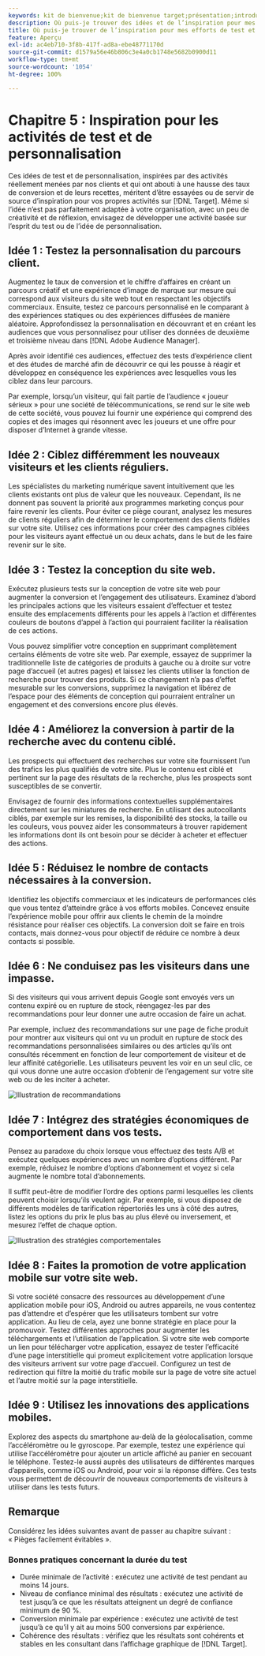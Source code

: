 ```yaml
---
keywords: kit de bienvenue;kit de bienvenue target;présentation;introduction;prise en main
description: Où puis-je trouver des idées et de l’inspiration pour mes activités de test et de personnalisation en utilisant Adobe Target ?
title: Où puis-je trouver de l’inspiration pour mes efforts de test et de personnalisation ?
feature: Aperçu
exl-id: ac4eb710-3f8b-417f-ad8a-ebe48771170d
source-git-commit: d1579a56e46b806c3e4a0cb1748e5682b0900d11
workflow-type: tm+mt
source-wordcount: '1054'
ht-degree: 100%

---
```


# Chapitre 5 : Inspiration pour les activités de test et de personnalisation

Ces idées de test et de personnalisation, inspirées par des activités réellement menées par nos clients et qui ont abouti à une hausse des taux de conversion et de leurs recettes, méritent d’être essayées ou de servir de source d’inspiration pour vos propres activités sur [!DNL Target]. Même si l’idée n’est pas parfaitement adaptée à votre organisation, avec un peu de créativité et de réflexion, envisagez de développer une activité basée sur l’esprit du test ou de l’idée de personnalisation.

## Idée 1 : Testez la personnalisation du parcours client.

Augmentez le taux de conversion et le chiffre d’affaires en créant un parcours créatif et une expérience d’image de marque sur mesure qui correspond aux visiteurs du site web tout en respectant les objectifs commerciaux. Ensuite, testez ce parcours personnalisé en le comparant à des expériences statiques ou des expériences diffusées de manière aléatoire. Approfondissez la personnalisation en découvrant et en créant les audiences que vous personnalisez pour utiliser des données de deuxième et troisième niveau dans [!DNL Adobe Audience Manager].

Après avoir identifié ces audiences, effectuez des tests d’expérience client et des études de marché afin de découvrir ce qui les pousse à réagir et développez en conséquence les expériences avec lesquelles vous les ciblez dans leur parcours.

Par exemple, lorsqu’un visiteur, qui fait partie de l’audience « joueur sérieux » pour une société de télécommunications, se rend sur le site web de cette société, vous pouvez lui fournir une expérience qui comprend des copies et des images qui résonnent avec les joueurs et une offre pour disposer d’Internet à grande vitesse.

## Idée 2 : Ciblez différemment les nouveaux visiteurs et les clients réguliers.

Les spécialistes du marketing numérique savent intuitivement que les clients existants ont plus de valeur que les nouveaux. Cependant, ils ne donnent pas souvent la priorité aux programmes marketing conçus pour faire revenir les clients. Pour éviter ce piège courant, analysez les mesures de clients réguliers afin de déterminer le comportement des clients fidèles sur votre site. Utilisez ces informations pour créer des campagnes ciblées pour les visiteurs ayant effectué un ou deux achats, dans le but de les faire revenir sur le site.

## Idée 3 : Testez la conception du site web.

Exécutez plusieurs tests sur la conception de votre site web pour augmenter la conversion et l’engagement des utilisateurs. Examinez d’abord les principales actions que les visiteurs essaient d’effectuer et testez ensuite des emplacements différents pour les appels à l’action et différentes couleurs de boutons d’appel à l’action qui pourraient faciliter la réalisation de ces actions.

Vous pouvez simplifier votre conception en supprimant complètement certains éléments de votre site web. Par exemple, essayez de supprimer la traditionnelle liste de catégories de produits à gauche ou à droite sur votre page d’accueil (et autres pages) et laissez les clients utiliser la fonction de recherche pour trouver des produits. Si ce changement n’a pas d’effet mesurable sur les conversions, supprimez la navigation et libérez de l’espace pour des éléments de conception qui pourraient entraîner un engagement et des conversions encore plus élevés.

## Idée 4 : Améliorez la conversion à partir de la recherche avec du contenu ciblé.

Les prospects qui effectuent des recherches sur votre site fournissent l’un des trafics les plus qualifiés de votre site. Plus le contenu est ciblé et pertinent sur la page des résultats de la recherche, plus les prospects sont susceptibles de se convertir.

Envisagez de fournir des informations contextuelles supplémentaires directement sur les miniatures de recherche. En utilisant des autocollants ciblés, par exemple sur les remises, la disponibilité des stocks, la taille ou les couleurs, vous pouvez aider les consommateurs à trouver rapidement les informations dont ils ont besoin pour se décider à acheter et effectuer des actions.

## Idée 5 : Réduisez le nombre de contacts nécessaires à la conversion.

Identifiez les objectifs commerciaux et les indicateurs de performances clés que vous tentez d’atteindre grâce à vos efforts mobiles. Concevez ensuite l’expérience mobile pour offrir aux clients le chemin de la moindre résistance pour réaliser ces objectifs. La conversion doit se faire en trois contacts, mais donnez-vous pour objectif de réduire ce nombre à deux contacts si possible.

## Idée 6 : Ne conduisez pas les visiteurs dans une impasse.

Si des visiteurs qui vous arrivent depuis Google sont envoyés vers un contenu expiré ou en rupture de stock, réengagez-les par des recommandations pour leur donner une autre occasion de faire un achat.

Par exemple, incluez des recommandations sur une page de fiche produit pour montrer aux visiteurs qui ont vu un produit en rupture de stock des recommandations personnalisées similaires ou des articles qu’ils ont consultés récemment en fonction de leur comportement de visiteur et de leur affinité catégorielle. Les utilisateurs peuvent les voir en un seul clic, ce qui vous donne une autre occasion d’obtenir de l’engagement sur votre site web ou de les inciter à acheter.

![Illustration de recommandations](/help/c-intro/assets/recs-illustration.png)

## Idée 7 : Intégrez des stratégies économiques de comportement dans vos tests.

Pensez au paradoxe du choix lorsque vous effectuez des tests A/B et exécutez quelques expériences avec un nombre d’options différent. Par exemple, réduisez le nombre d’options d’abonnement et voyez si cela augmente le nombre total d’abonnements.

Il suffit peut-être de modifier l’ordre des options parmi lesquelles les clients peuvent choisir lorsqu’ils veulent agir. Par exemple, si vous disposez de différents modèles de tarification répertoriés les uns à côté des autres, listez les options du prix le plus bas au plus élevé ou inversement, et mesurez l’effet de chaque option.

![Illustration des stratégies comportementales](/help/c-intro/assets/behavioral.png)

## Idée 8 : Faites la promotion de votre application mobile sur votre site web.

Si votre société consacre des ressources au développement d’une application mobile pour iOS, Android ou autres appareils, ne vous contentez pas d’attendre et d’espérer que les utilisateurs tombent sur votre application. Au lieu de cela, ayez une bonne stratégie en place pour la promouvoir. Testez différentes approches pour augmenter les téléchargements et l’utilisation de l’application. Si votre site web comporte un lien pour télécharger votre application, essayez de tester l’efficacité d’une page interstitielle qui promeut explicitement votre application lorsque des visiteurs arrivent sur votre page d’accueil. Configurez un test de redirection qui filtre la moitié du trafic mobile sur la page de votre site actuel et l’autre moitié sur la page interstitielle.

## Idée 9 : Utilisez les innovations des applications mobiles.

Explorez des aspects du smartphone au-delà de la géolocalisation, comme l’accéléromètre ou le gyroscope. Par exemple, testez une expérience qui utilise l’accéléromètre pour ajouter un article affiché au panier en secouant le téléphone. Testez-le aussi auprès des utilisateurs de différentes marques d’appareils, comme iOS ou Android, pour voir si la réponse diffère. Ces tests vous permettent de découvrir de nouveaux comportements de visiteurs à utiliser dans les tests futurs.

## Remarque

Considérez les idées suivantes avant de passer au chapitre suivant : « Pièges facilement évitables ».

### Bonnes pratiques concernant la durée du test

* Durée minimale de l’activité : exécutez une activité de test pendant au moins 14 jours.
* Niveau de confiance minimal des résultats : exécutez une activité de test jusqu’à ce que les résultats atteignent un degré de confiance minimum de 90 %.
* Conversion minimale par expérience : exécutez une activité de test jusqu’à ce qu’il y ait au moins 500 conversions par expérience.
* Cohérence des résultats : vérifiez que les résultats sont cohérents et stables en les consultant dans l’affichage graphique de [!DNL Target].
